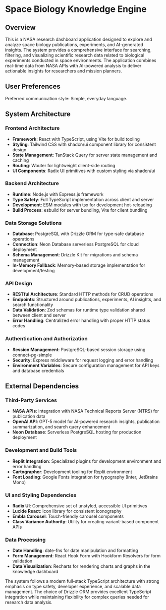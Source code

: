 # Space Biology Knowledge Engine

## Overview

This is a NASA research dashboard application designed to explore and analyze space biology publications, experiments, and AI-generated insights. The system provides a comprehensive interface for searching, filtering, and visualizing scientific research data related to biological experiments conducted in space environments. The application combines real-time data from NASA APIs with AI-powered analysis to deliver actionable insights for researchers and mission planners.

## User Preferences

Preferred communication style: Simple, everyday language.

## System Architecture

### Frontend Architecture
- **Framework**: React with TypeScript, using Vite for build tooling
- **Styling**: Tailwind CSS with shadcn/ui component library for consistent design
- **State Management**: TanStack Query for server state management and caching
- **Routing**: Wouter for lightweight client-side routing
- **UI Components**: Radix UI primitives with custom styling via shadcn/ui

### Backend Architecture
- **Runtime**: Node.js with Express.js framework
- **Type Safety**: Full TypeScript implementation across client and server
- **Development**: ESM modules with tsx for development hot-reloading
- **Build Process**: esbuild for server bundling, Vite for client bundling

### Data Storage Solutions
- **Database**: PostgreSQL with Drizzle ORM for type-safe database operations
- **Connection**: Neon Database serverless PostgreSQL for cloud deployment
- **Schema Management**: Drizzle Kit for migrations and schema management
- **In-Memory Fallback**: Memory-based storage implementation for development/testing

### API Design
- **RESTful Architecture**: Standard HTTP methods for CRUD operations
- **Endpoints**: Structured around publications, experiments, AI insights, and search functionality
- **Data Validation**: Zod schemas for runtime type validation shared between client and server
- **Error Handling**: Centralized error handling with proper HTTP status codes

### Authentication and Authorization
- **Session Management**: PostgreSQL-based session storage using connect-pg-simple
- **Security**: Express middleware for request logging and error handling
- **Environment Variables**: Secure configuration management for API keys and database credentials

## External Dependencies

### Third-Party Services
- **NASA APIs**: Integration with NASA Technical Reports Server (NTRS) for publication data
- **OpenAI API**: GPT-5 model for AI-powered research insights, publication summarization, and search query enhancement
- **Neon Database**: Serverless PostgreSQL hosting for production deployment

### Development and Build Tools
- **Replit Integration**: Specialized plugins for development environment and error handling
- **Cartographer**: Development tooling for Replit environment
- **Font Loading**: Google Fonts integration for typography (Inter, JetBrains Mono)

### UI and Styling Dependencies
- **Radix UI**: Comprehensive set of unstyled, accessible UI primitives
- **Lucide React**: Icon library for consistent iconography
- **Embla Carousel**: Touch-friendly carousel components
- **Class Variance Authority**: Utility for creating variant-based component APIs

### Data Processing
- **Date Handling**: date-fns for date manipulation and formatting
- **Form Management**: React Hook Form with Hookform Resolvers for form validation
- **Data Visualization**: Recharts for rendering charts and graphs in the knowledge dashboard

The system follows a modern full-stack TypeScript architecture with strong emphasis on type safety, developer experience, and scalable data management. The choice of Drizzle ORM provides excellent TypeScript integration while maintaining flexibility for complex queries needed for research data analysis.